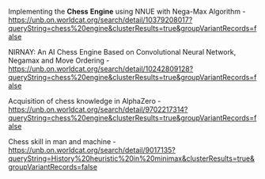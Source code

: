 Implementing the **Chess** **Engine** using NNUE with Nega-Max Algorithm - https://unb.on.worldcat.org/search/detail/10379208017?queryString=chess%20engine&clusterResults=true&groupVariantRecords=false

NIRNAY: An AI Chess Engine Based on Convolutional Neural Network, Negamax and Move Ordering - https://unb.on.worldcat.org/search/detail/10242809128?queryString=chess%20engine&clusterResults=true&groupVariantRecords=false

Acquisition of chess knowledge in AlphaZero - https://unb.on.worldcat.org/search/detail/9702217314?queryString=chess%20engine&clusterResults=true&groupVariantRecords=false

Chess skill in man and machine - https://unb.on.worldcat.org/search/detail/9017135?queryString=History%20heuristic%20in%20minimax&clusterResults=true&groupVariantRecords=false

